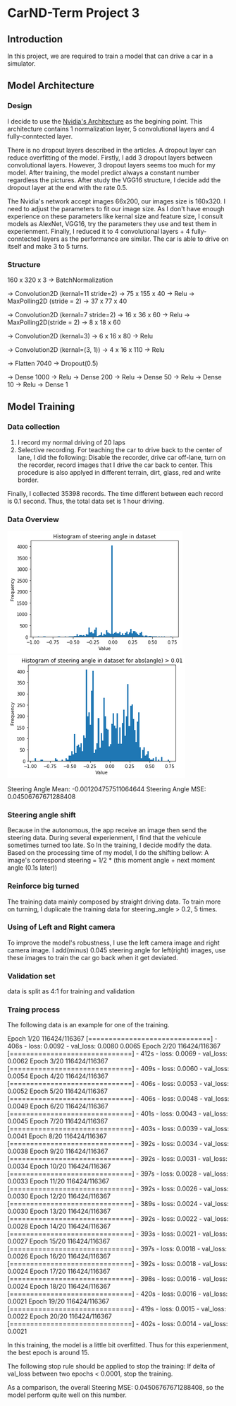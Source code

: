# CarND-Term Project 3

## Introduction

In this project, we are required to train a model that can drive a car in a simulator.

## Model Architecture

### Design

I decide to use the [Nvidia's Architecture](http://images.nvidia.com/content/tegra/automotive/images/2016/solutions/pdf/end-to-end-dl-using-px.pdf) as the begining point.
This architecture contains 1 normalization layer, 5 convolutional layers and 4 fully-conntected layer.

There is no dropout layers described in the articles. A dropout layer can reduce overfitting of the model. 
Firstly, I add 3 dropout layers between convolutional layers. 
However, 3 dropout layers seems too much for my model. After training, the model predict always a constant number regardless the pictures. 
After study the VGG16 structure, I decide add the dropout layer at the end with the rate 0.5.

The Nvidia's network accept images 66x200, our images size is 160x320.
I need to adjust the parameters to fit our image size. 
As I don't have enough experience on these parameters like kernal size and feature size, I consult models as AlexNet, VGG16, 
try the parameters they use and test them in experienment. 
Finally, I reduced it to 4 convolutional layers + 4 fully-conntected layers as the performance are similar.
The car is able to drive on itself and make 3 to 5 turns.

### Structure

   160 x 320 x 3
-> BatchNormalization

-> Convolution2D (kernal=11 stride=2) -> 75 x 155 x 40 -> Relu
-> MaxPolling2D (stride = 2)          -> 37 x 77 x 40

-> Convolution2D (kernal=7 stride=2)  -> 16 x 36 x 60  -> Relu
-> MaxPolling2D(stride = 2)           -> 8 x 18 x 60

-> Convolution2D (kernal=3)           -> 6 x 16 x 80   -> Relu

-> Convolution2D (kernal=(3, 1))      -> 4 x 16 x 110  -> Relu 

-> Flatten 7040
-> Dropout(0.5)

-> Dense 1000 -> Relu
-> Dense 200 -> Relu
-> Dense 50 -> Relu
-> Dense 10 -> Relu
-> Dense 1

## Model Training

### Data collection

1. I record my normal driving of 20 laps 
2. Selective recording. For teaching the car to drive back to the center of lane, 
   I did the following: Disable the recorder, drive car off-lane, turn on the recorder, 
   record images that I drive the car back to center. This procedure is also applyed 
   in different terrain, dirt, glass, red and write border.

Finally, I collected 35398 records. The time different between each record is 0.1 second.
Thus, the total data set is 1 hour driving.

### Data Overview

![Histogram of steering angle](./hist_1.png)
![Histogram of steering angle when abs(angle) > 0.01](./hist_2.png)

Steering Angle Mean:  -0.001204757511064644
Steering Angle MSE:    0.04506767671288408

### Steering angle shift

Because in the autonomous, the app receive an image then send the steering data. During several experienment, I find that
the vehicule sometimes turned too late.
So In the training, I decide modify the data. Based on the processing time of my model, I do the shifting bellow:
A image's correspond steering = 1/2 * (this moment angle + next moment angle (0.1s later))

### Reinforce big turned

The training data mainly composed by straight driving data. To train more on turning, I duplicate the training data for 
steering_angle > 0.2, 5 times.

### Using of Left and Right camera

To improve the model's robustness, I use the left camera image and right camera image. 
I add(minus) 0.045 steering angle for left(right) images, use these images to train the car go back when it get deviated.

### Validation set

data is split as 4:1 for training and validation

### Traing process 

The following data is an example for one of the training.

Epoch 1/20
116424/116367 [==============================] - 406s - loss: 0.0092 - val_loss: 0.0080                                            0.0065
Epoch 2/20
116424/116367 [==============================] - 412s - loss: 0.0069 - val_loss: 0.0062
Epoch 3/20
116424/116367 [==============================] - 409s - loss: 0.0060 - val_loss: 0.0054
Epoch 4/20
116424/116367 [==============================] - 406s - loss: 0.0053 - val_loss: 0.0052
Epoch 5/20
116424/116367 [==============================] - 406s - loss: 0.0048 - val_loss: 0.0049
Epoch 6/20
116424/116367 [==============================] - 401s - loss: 0.0043 - val_loss: 0.0045
Epoch 7/20
116424/116367 [==============================] - 403s - loss: 0.0039 - val_loss: 0.0041
Epoch 8/20
116424/116367 [==============================] - 392s - loss: 0.0034 - val_loss: 0.0038
Epoch 9/20
116424/116367 [==============================] - 392s - loss: 0.0031 - val_loss: 0.0034
Epoch 10/20
116424/116367 [==============================] - 397s - loss: 0.0028 - val_loss: 0.0033
Epoch 11/20
116424/116367 [==============================] - 392s - loss: 0.0026 - val_loss: 0.0030
Epoch 12/20
116424/116367 [==============================] - 389s - loss: 0.0024 - val_loss: 0.0030
Epoch 13/20
116424/116367 [==============================] - 392s - loss: 0.0022 - val_loss: 0.0028
Epoch 14/20
116424/116367 [==============================] - 393s - loss: 0.0021 - val_loss: 0.0027
Epoch 15/20
116424/116367 [==============================] - 397s - loss: 0.0018 - val_loss: 0.0026
Epoch 16/20
116424/116367 [==============================] - 392s - loss: 0.0018 - val_loss: 0.0024
Epoch 17/20
116424/116367 [==============================] - 398s - loss: 0.0016 - val_loss: 0.0024
Epoch 18/20
116424/116367 [==============================] - 420s - loss: 0.0016 - val_loss: 0.0021
Epoch 19/20
116424/116367 [==============================] - 419s - loss: 0.0015 - val_loss: 0.0022
Epoch 20/20
116424/116367 [==============================] - 402s - loss: 0.0014 - val_loss: 0.0021


In this training, the model is a little bit overfitted. Thus for this experienment, the best epoch is around 15.

The following stop rule should be applied to stop the training: If delta of val_loss between two epochs < 0.0001, stop the training. 

As a comparison, the overall Steering MSE:  0.04506767671288408, so the model perform quite well on this number.








